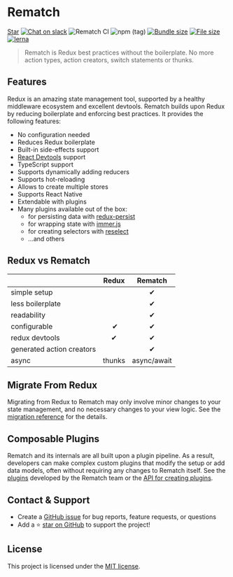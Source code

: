 # Rematch

<a class="github-button" href="https://github.com/rematch/rematch" data-icon="octicon-star" data-show-count="true" aria-label="Star rematch/rematch on GitHub">Star</a> [![Chat on slack](https://img.shields.io/badge/slack-rematchjs-blue.svg?logo=slack&style=flat-square)](https://rematchjs.slack.com) ![Rematch CI](https://github.com/rematch/rematch/workflows/Rematch%20CI/badge.svg?branch=next) ![npm (tag)](https://img.shields.io/npm/v/@rematch/core/next?style=flat-square) [![Bundle size](https://img.shields.io/badge/bundlesize-~2.2kb-brightgreen.svg?style=flat-square)](https://img.shields.io/badge/bundlesize-~5kb-brightgreen.svg?style=flat-square) [![File size](https://img.shields.io/badge/dependencies-redux-brightgreen.svg?style=flat-square)](https://img.shields.io/badge/dependencies-redux-brightgreen.svg?style=flat-square) [![lerna](https://img.shields.io/badge/maintained%20with-lerna-cc00ff.svg?style=flat-square)](https://lerna.js.org/)

> Rematch is Redux best practices without the boilerplate. No more action types, action creators, switch statements or thunks.

## Features

Redux is an amazing state management tool, supported by a healthy middleware ecosystem and excellent devtools.
Rematch builds upon Redux by reducing boilerplate and enforcing best practices. It provides the following features:

- No configuration needed
- Reduces Redux boilerplate
- Built-in side-effects support
- [React Devtools](https://github.com/facebook/react/tree/master/packages/react-devtools) support
- TypeScript support
- Supports dynamically adding reducers
- Supports hot-reloading
- Allows to create multiple stores
- Supports React Native
- Extendable with plugins
- Many plugins available out of the box:
    - for persisting data with [redux-persist](https://github.com/rt2zz/redux-persist)
    - for wrapping state with [immer.js](https://github.com/immerjs/immer)
    - for creating selectors with [reselect](https://github.com/reduxjs/reselect)
    - ...and others

## Redux vs Rematch

|                           | Redux  | Rematch      |
| :------------------------ | :----: | :----------: |
| simple setup ‎            |        | ‎✔           |
| less boilerplate          |        | ‎✔           |
| readability               |        | ‎✔           |
| configurable              | ‎   ✔  | ‎✔           |
| redux devtools            |   ‎✔   |       ‎✔     |
| generated action creators | ‎      |       ‎✔     |
| async                     | thunks | ‎async/await |

## Migrate From Redux

Migrating from Redux to Rematch may only involve minor changes to your state management, and no necessary changes to your view logic. See the [migration reference](migration-guide.md) for the details.

## Composable Plugins

Rematch and its internals are all built upon a plugin pipeline. As a result, developers can make complex custom plugins that modify the setup or add data models, often without requiring any changes to Rematch itself. See the [plugins](plugins/summary.md) developed by the Rematch team or the [API for creating plugins](api/plugins.md#plugins-api).


## Contact & Support

- Create a [GitHub issue](https://github.com/rematch/rematch/issues) for bug reports, feature requests, or questions
- Add a ⭐️ [star on GitHub](https://github.com/rematch/rematch) to support the project!

## License

This project is licensed under the [MIT license](https://github.com/rematch/rematch/blob/master/LICENSE).

<!-- GitHub Buttons -->
<script async defer src="https://buttons.github.io/buttons.js"></script>
